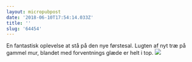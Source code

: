 ```yaml
---
layout: micropubpost
date: '2018-06-10T17:54:14.033Z'
title: ''
slug: '64454'
---
```

En fantastisk oplevelse at stå på den nye førstesal. Lugten af nyt træ på gammel mur, blandet med forventnings glæde er helt i top. ![](http://mathiasaggerbo.dk/assets/IMG_1456.jpeg)

